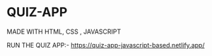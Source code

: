 # QUIZ-APP
MADE WITH HTML, CSS , JAVASCRIPT 

RUN THE QUIZ APP:- https://quiz-app-javascript-based.netlify.app/
